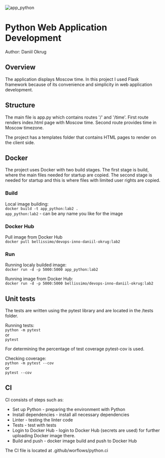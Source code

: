 ![app_python](https://github.com/DaniilOkrug/dev-ops-inno/workflows/Python%20CI/badge.svg)

# Python Web Application Development

Author: Daniil Okrug

## Overview

The application displays Moscow time. In this project I used Flask framework because of its convenience and simplicity in web application development.

## Structure

The main file is app.py which contains routes '/' and '/time'. First route renders index.html page with Moscow time. Second route provides time in Moscow timezone.

The project has a templates folder that contains HTML pages to render on the client side.

## Docker

The project uses Docker with two build stages. The first stage is build, where the main files needed for startup are copied. The second stage is needed for startup and this is where files with limited user rights are copied.

### Build

Local image building: \
`docker build -t app_python:lab2 .` \
`app_python:lab2` - can be any name you like for the image

### Docker Hub

Pull image from Docker Hub \
`docker pull bellissimo/devops-inno-daniil-okrug:lab2`

### Run

Running localy builded image: \
`docker run -d -p 5000:5000 app_python:lab2`

Running image from Docker Hub: \
`docker run -d -p 5000:5000 bellissimo/devops-inno-daniil-okrug:lab2`

## Unit tests

The tests are written using the pytest library and are located in the /tests folder.

Running tests: \
`python -m pytest` \
or \
`pytest`

For determining the percentage of test coverage pytest-cov is used.

Checking coverage: \
`python -m pytest --cov` \
or \
`pytest --cov`

## CI

CI consists of steps such as:

- Set up Python - preparing the environment with Python
- Install dependencies - install all necessary dependencies
- Linter - testing the linter code
- Tests - test with tests
- Login to Docker Hub - login to Docker Hub (secrets are used) for further uploading Docker image there.
- Build and push - docker image build and push to Docker Hub

The CI file is located at .github/worflows/python.ci

